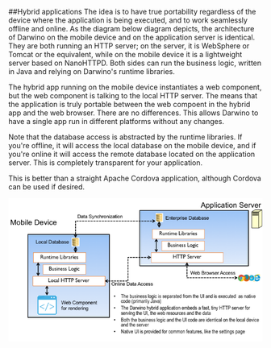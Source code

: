 ##Hybrid applications
The idea is to have true portability regardless of the device where the application is being executed, and to work seamlessly offline and online. As the diagram below diagram depicts, the architecture of Darwino on the mobile device and on the application server is identical. They are both running an HTTP server; on the server, it is WebSphere or Tomcat or the equivalent, while on the mobile device it is a lightweight server based on NanoHTTPD. Both sides can run the business logic, written in Java and relying on Darwino's runtime libraries.

The hybrid app running on the mobile device instantiates a web component, but the web component is talking to the local HTTP server. The means that the application is truly portable between the web compoent in the hybrid app and the web browser. There are no differences. This allows Darwino to have a single app run in different platforms without any changes.

Note that the database access is abstracted by the runtime libraries. If you're offline, it will access the local database on the mobile device, and if you're online it will access the remote database located on the application server. This is completely transparent for your application.

This is better than a straight Apache Cordova application, although Cordova can be used if desired.


![](hybrid-architecture.png)